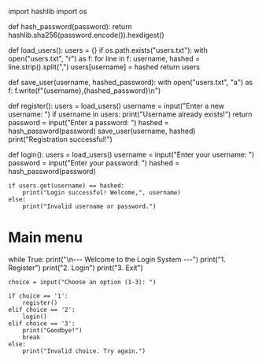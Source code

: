 import hashlib
import os

def hash_password(password):
    return hashlib.sha256(password.encode()).hexdigest()

def load_users():
    users = {}
    if os.path.exists("users.txt"):
        with open("users.txt", "r") as f:
            for line in f:
                username, hashed = line.strip().split(",")
                users[username] = hashed
    return users

def save_user(username, hashed_password):
    with open("users.txt", "a") as f:
        f.write(f"{username},{hashed_password}\n")

def register():
    users = load_users()
    username = input("Enter a new username: ")
    if username in users:
        print("Username already exists!")
        return
    password = input("Enter a password: ")
    hashed = hash_password(password)
    save_user(username, hashed)
    print("Registration successful!")

def login():
    users = load_users()
    username = input("Enter your username: ")
    password = input("Enter your password: ")
    hashed = hash_password(password)

    if users.get(username) == hashed:
        print("Login successful! Welcome,", username)
    else:
        print("Invalid username or password.")

# Main menu
while True:
    print("\n--- Welcome to the Login System ---")
    print("1. Register")
    print("2. Login")
    print("3. Exit")

    choice = input("Choose an option (1-3): ")

    if choice == '1':
        register()
    elif choice == '2':
        login()
    elif choice == '3':
        print("Goodbye!")
        break
    else:
        print("Invalid choice. Try again.")

